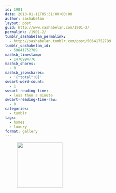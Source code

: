 ```yaml
---
id: 1901
date: 2013-01-11T05:31:00+00:00
author: sashabelan
layout: post
guid: http://www.sashabelan.com/1901-2/
permalink: /1901-2/
tumblr_sashabelan_permalink:
  - http://sashabelan.tumblr.com/post/50641752789
tumblr_sashabelan_id:
  - 50641752789
mashsb_timestamp:
  - 1470994776
mashsb_shares:
  - 0
mashsb_jsonshares:
  - '{"total":0}'
swcart-word-count:
  - 1
swcart-reading-time:
  - less then a minute
swcart-reading-time-raw:
  - 0
categories:
  - tumblr
tags:
  - homes
  - luxury
format: gallery
---
```

<div id='gallery-219' class='gallery galleryid-1901 gallery-columns-3 gallery-size-thumbnail'>
  <figure class='gallery-item'> 
  
  <div class='gallery-icon portrait'>
    <a href='http://www.sashabelan.ru/1901-2/attachment/1902/'><img width="150" height="150" src="http://www.sashabelan.ru/wp-content/uploads/2013/01/tumblr_mmxpswBE7A1qarj97o1_1280-150x150.jpg" class="attachment-thumbnail size-thumbnail" alt="" /></a>
  </div></figure>
</div>